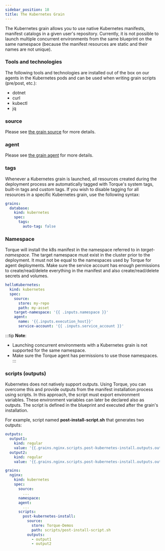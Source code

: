 ```yaml
---
sidebar_position: 18
title: The Kubernetes Grain​
---
```


The Kubernetes grain allows you to use native Kubernetes manifests, manifest catalogs in a given user's repository. Currently, it is not possible to launch multiple concurrent environments from the same blueprint on the same namespace (because the manifest resources are static and their names are not unique).

### Tools and technologies
The following tools and technologies are installed out of the box on our agents in the Kubernetes pods and can be used when writing grain scripts (pre/post, etc.):

- dotnet
- curl
- kubectl
- jq

### source 
Please see [the grain source](/blueprint-designer-guide/blueprints/blueprints-yaml-structure#source) for more details.

### agent
Please see [the grain agent](/blueprint-designer-guide/blueprints/blueprints-yaml-structure#agent) for more details.


### tags​
Whenever a Kubernetes grain is launched, all resources created during the deployment process are automatically tagged with Torque's system tags, built-in tags and custom tags. If you wish to disable tagging for all resources in a specific Kubernetes grain, use the following syntax:

```yaml
grains:
  database:
    kind: kubernetes
    spec:
      tags:
        auto-tag: false
```

### Namespace
Torque will install the k8s manifest in the namespace referred to in *target-namespace*. The target namespace must exist in the cluster prior to the deployment. It must not be equal to the namespaces used by Torque for agent deployments. Make sure the service account has enough permissions to create/read/delete everything in the manifest and also create/read/delete secrets and volumes.

```yaml
helloKubernetes:
  kind: kubernetes
  spec:
    source:
      store: my-repo 
      path: my-asset     
    target-namespace: '{{ .inputs.namespace }}'  
    agent:
      name: '{{.inputs.execution_host}}'
      service-account: '{{ .inputs.service_account }}'
```
:::tip __Note__:
* Launching concurrent environments with a Kubernetes grain is not supported for the same namespace. 
* Make sure the Torque agent has permissions to use those namespaces.
:::

### scripts (outputs)
Kubernetes does not natively support outputs. Using Torque, you can overcome this and provide outputs from the manifest installation process using scripts. In this approach, the script must export environment variables. These environment variables can later be declared also as outputs.
The script is defined in the blueprint and executed after the grain's installation.

For example, script named __post-install-script.sh__ that generates two outputs:
 
```yaml
outputs:
  output1:
    kind: regular
    value: '{{.grains.nginx.scripts.post-kubernetes-install.outputs.output1}}'
  output2:
    kind: regular
    value: '{{.grains.nginx.scripts.post-kubernetes-install.outputs.output2}}'

grains:
  nginx:
    kind: kubernetes
    spec:
      source:
        ...
      namespace:
      agent:
        ...
      scripts:
        post-kubernetes-install:
          source:
            store: Torque-Demos
            path: scripts/post-install-script.sh
          outputs:
            - output1
            - output2
```

